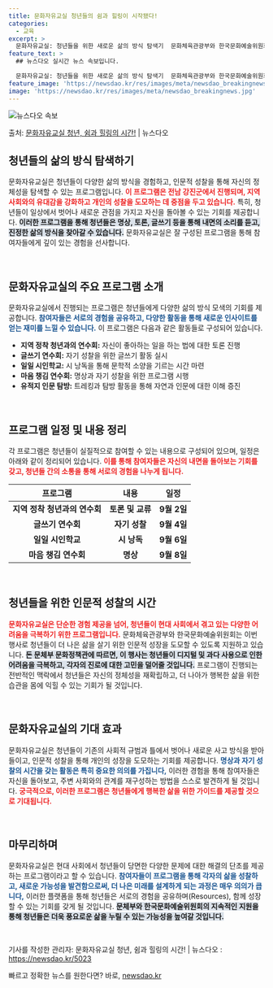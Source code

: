 ```yaml
---
title: 문화자유교실 청년들의 쉼과 힐링이 시작됐다!
categories:
  - 교육
excerpt: >
  문화자유교실: 청년들을 위한 새로운 삶의 방식 탐색기  문화체육관광부와 한국문화예술위원회는 '문화자유교실' …
feature_text: >
  ## 뉴스다오 실시간 뉴스 속보입니다.

  문화자유교실: 청년들을 위한 새로운 삶의 방식 탐색기  문화체육관광부와 한국문화예술위원회는 '문화자유교실' …
feature_image: 'https://newsdao.kr/res/images/meta/newsdao_breakingnews.jpg'
image: 'https://newsdao.kr/res/images/meta/newsdao_breakingnews.jpg'
---
```


![뉴스다오 속보](https://newsdao.kr/res/images/meta/newsdao_breakingnews.jpg)

<p>출처: <a href="https://newsdao.kr/5023" rel="dofollow">문화자유교실 청년, 쉼과 힐링의 시간!</a> | 뉴스다오</p>

<h2 data-ke-size="size26">청년들의 삶의 방식 탐색하기</h2>

<p data-ke-size="size16">문화자유교실은 청년들이 다양한 삶의 방식을 경험하고, 인문적 성찰을 통해 자신의 정체성을 탐색할 수 있는 프로그램입니다. <b><span style="color: #ee2323;">이 프로그램은 전남 강진군에서 진행되며, 지역 사회와의 유대감을 강화하고 개인의 성찰을 도모하는 데 중점을 두고 있습니다.</span></b> 특히, 청년들이 일상에서 벗어나 새로운 관점을 가지고 자신을 돌아볼 수 있는 기회를 제공합니다. <b><span style="background-color: #21538527;">이러한 프로그램을 통해 청년들은 명상, 토론, 글쓰기 등을 통해 내면의 소리를 듣고, 진정한 삶의 방식을 찾아갈 수 있습니다.</span></b> 문화자유교실은 잘 구성된 프로그램을 통해 참여자들에게 깊이 있는 경험을 선사합니다.</p>

<p data-ke-size="size16">&nbsp;</p>

<h2 data-ke-size="size26">문화자유교실의 주요 프로그램 소개</h2>

<p data-ke-size="size16">문화자유교실에서 진행되는 프로그램은 청년들에게 다양한 삶의 방식 모색의 기회를 제공합니다. <b><span style="color: #1a5490;">참여자들은 서로의 경험을 공유하고, 다양한 활동을 통해 새로운 인사이트를 얻는 재미를 느낄 수 있습니다.</span></b> 이 프로그램은 다음과 같은 활동들로 구성되어 있습니다.</p>

<ul>
    <li><b>지역 정착 청년과의 연수회:</b> 자신이 좋아하는 일을 하는 법에 대한 토론 진행</li>
    <li><b>글쓰기 연수회:</b> 자기 성찰을 위한 글쓰기 활동 실시</li>
    <li><b>일일 시인학교:</b> 시 낭독을 통해 문학적 소양을 기르는 시간 마련</li>
    <li><b>마음 챙김 연수회:</b> 명상과 자기 성찰을 위한 프로그램 시행</li>
    <li><b>유적지 인문 탐방:</b> 트레킹과 탐방 활동을 통해 자연과 인문에 대한 이해 증진</li>
</ul>

<p data-ke-size="size16">&nbsp;</p>

<h2 data-ke-size="size26">프로그램 일정 및 내용 정리</h2>

<p data-ke-size="size16">각 프로그램은 청년들이 실질적으로 참여할 수 있는 내용으로 구성되어 있으며, 일정은 아래와 같이 정리되어 있습니다. <b><span style="color: #ee2323;">이를 통해 참여자들은 자신의 내면을 돌아보는 기회를 갖고, 청년들 간의 소통을 통해 서로의 경험을 나누게 됩니다.</span></b></p>

<table>
    <thead>
        <tr>
            <th style="text-align: center;">프로그램</th>
            <th style="text-align: center;">내용</th>
            <th style="text-align: center;">일정</th>
        </tr>
    </thead>
    <tbody>
        <tr>
            <td style="text-align: center; height: 17px;"><b>지역 정착 청년과의 연수회</b></td>
            <td style="text-align: center; height: 17px;"><b>토론 및 교류</b></td>
            <td style="text-align: center; height: 17px;"><b>9월 2일</b></td>
        </tr>
        <tr>
            <td style="text-align: center; height: 17px;"><b>글쓰기 연수회</b></td>
            <td style="text-align: center; height: 17px;"><b>자기 성찰</b></td>
            <td style="text-align: center; height: 17px;"><b>9월 4일</b></td>
        </tr>
        <tr>
            <td style="text-align: center; height: 17px;"><b>일일 시인학교</b></td>
            <td style="text-align: center; height: 17px;"><b>시 낭독</b></td>
            <td style="text-align: center; height: 17px;"><b>9월 6일</b></td>
        </tr>
        <tr>
            <td style="text-align: center; height: 17px;"><b>마음 챙김 연수회</b></td>
            <td style="text-align: center; height: 17px;"><b>명상</b></td>
            <td style="text-align: center; height: 17px;"><b>9월 8일</b></td>
        </tr>
    </tbody>
</table>

<p data-ke-size="size16">&nbsp;</p>

<h2 data-ke-size="size26">청년들을 위한 인문적 성찰의 시간</h2>

<p data-ke-size="size16"><b><span style="color: #ee2323;">문화자유교실은 단순한 경험 제공을 넘어, 청년들이 현대 사회에서 겪고 있는 다양한 어려움을 극복하기 위한 프로그램입니다.</span></b> 문화체육관광부와 한국문화예술위원회는 이번 행사로 청년들이 더 나은 삶을 살기 위한 인문적 성장을 도모할 수 있도록 지원하고 있습니다. <b><span style="background-color: #21538527;">돈 문체부 문화정책관에 따르면, 이 행사는 청년들이 디지털 및 과다 사용으로 인한 어려움을 극복하고, 각자의 진로에 대한 고민을 덜어줄 것입니다.</span></b> 프로그램이 진행되는 전반적인 맥락에서 청년들은 자신의 정체성을 재확립하고, 더 나아가 행복한 삶을 위한 습관을 몸에 익힐 수 있는 기회가 될 것입니다.</p>

<p data-ke-size="size16">&nbsp;</p>

<h2 data-ke-size="size26">문화자유교실의 기대 효과</h2>

<p data-ke-size="size16">문화자유교실은 청년들이 기존의 사회적 규범과 틀에서 벗어나 새로운 사고 방식을 받아들이고, 인문적 성찰을 통해 개인의 성장을 도모하는 기회를 제공합니다. <b><span style="color: #1a5490;">명상과 자기 성찰의 시간을 갖는 활동은 특히 중요한 의의를 가집니다,</span></b> 이러한 경험을 통해 참여자들은 자신을 돌아보고, 주변 사회와의 관계를 재구성하는 방법을 스스로 발견하게 될 것입니다. <b><span style="color: #ee2323;">궁극적으로, 이러한 프로그램은 청년들에게 행복한 삶을 위한 가이드를 제공할 것으로 기대됩니다.</span></b></p>

<p data-ke-size="size16">&nbsp;</p>

<h2 data-ke-size="size26">마무리하며</h2>

<p data-ke-size="size16">문화자유교실은 현대 사회에서 청년들이 당면한 다양한 문제에 대한 해결의 단초를 제공하는 프로그램이라고 할 수 있습니다. <b><span style="color: #1a5490;">참여자들이 프로그램을 통해 각자의 삶을 성찰하고, 새로운 가능성을 발견함으로써, 더 나은 미래를 설계하게 되는 과정은 매우 의의가 큽니다,</span></b> 이러한 플랫폼을 통해 청년들은 서로의 경험을 공유하며(Resources), 함께 성장할 수 있는 기회를 갖게 될 것입니다. <b><span style="background-color: #21538527;">문체부와 한국문화예술위원회의 지속적인 지원을 통해 청년들은 더욱 풍요로운 삶을 누릴 수 있는 가능성을 높여갈 것입니다.</span></b></p>

<p data-ke-size="size16">&nbsp;</p>

기사를 작성한 관리자: 문화자유교실 청년, 쉼과 힐링의 시간! | 뉴스다오  : <a href="https://newsdao.kr/5023">https://newsdao.kr/5023</a> 

빠르고 정확한 뉴스를 원한다면? 바로, <a href="https://newsdao.kr" rel="dofollow">newsdao.kr</a>


